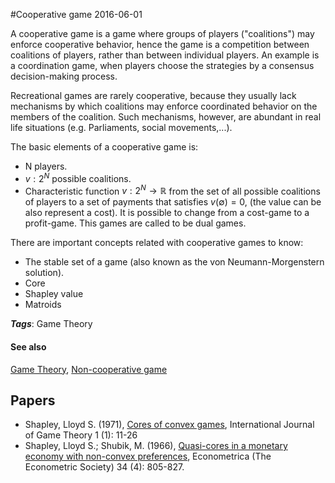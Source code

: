 
#Cooperative game
2016-06-01

A cooperative game is a game where groups of players ("coalitions") may enforce cooperative behavior, hence the game is a competition between coalitions of players, rather than between individual players. An example is a coordination game, when players choose the strategies by a consensus decision-making process.

Recreational games are rarely cooperative, because they usually lack mechanisms by which coalitions may enforce coordinated behavior on the members of the coalition. Such mechanisms, however, are abundant in real life situations (e.g. Parliaments, social movements,...).


The basic elements of a cooperative game is:
* N players.
* ${\displaystyle v:2^{N}}$ possible coalitions.
* Characteristic function ${\displaystyle v:2^{N}\to \mathbb {R} }$ from the set of all possible coalitions of players to a set of payments that satisfies ${\displaystyle v(\emptyset )=0}$, (the value can be also represent a cost). It is possible to change from a cost-game to a profit-game. This games are called to be dual games.

There are important concepts related with cooperative games to know:
* The stable set of a game (also known as the von Neumann-Morgenstern solution).
* Core
* Shapley value
* Matroids

***Tags***: Game Theory

#### See also
[Game Theory](/game_theory), [Non-cooperative game](/non-cooperative_game)
## Papers
* Shapley, Lloyd S. (1971), [Cores of convex games](), International Journal of Game Theory 1 (1): 11-26
* Shapley, Lloyd S.; Shubik, M. (1966), [Quasi-cores in a monetary economy with non-convex preferences](), Econometrica (The Econometric Society) 34 (4): 805-827.


